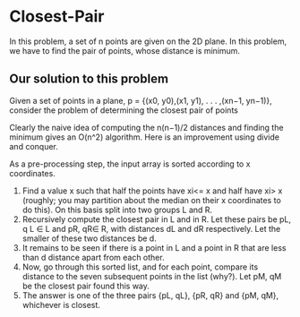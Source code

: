 # Closest-Pair

In this problem, a set of n points are given on the 2D plane. In this problem, we have to find the pair of points, whose distance is minimum.


## Our solution to this problem 

Given a set of points in a plane, p = {(x0, y0),(x1, y1), . . . ,(xn−1, yn−1)}, consider the problem of determining the closest pair of points

Clearly the naive idea of computing the n(n−1)/2 distances and finding the minimum gives an O(n^2) algorithm. Here is an improvement using divide and conquer.

As a pre-processing step, the input array is sorted according to x coordinates.
1. Find a value x such that half the points have xi<= x and half have xi> x (roughly; you may partition about the median
on their x coordinates to do this). On this basis split into two groups L and R.
2. Recursively compute the closest pair in L and in R. Let these pairs be pL, q L ∈ L and pR, qR∈ R, with distances dL and
dR respectively. Let the smaller of these two distances be d.
3. It remains to be seen if there is a point in L and a point in R that are less than d distance apart from each other.
4. Now, go through this sorted list, and for each point, compare its distance to the seven subsequent points in the list
(why?). Let pM, qM be the closest pair found this way.
5. The answer is one of the three pairs {pL, qL}, {pR, qR} and {pM, qM}, whichever is closest.
